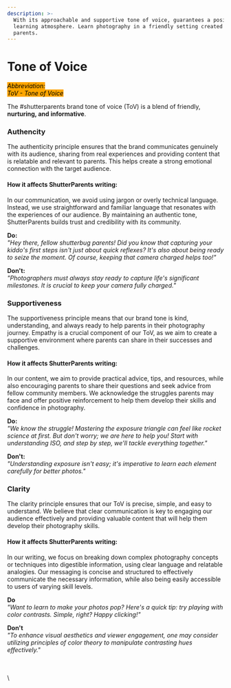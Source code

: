 ```yaml
---
description: >-
  With its approachable and supportive tone of voice, guarantees a positive
  learning atmosphere. Learn photography in a friendly setting created for
  parents.
---
```


# Tone of Voice

_<mark style="background-color:orange;">Abbreviation:</mark>_\
_<mark style="background-color:orange;">ToV - Tone of Voice</mark>_



The #shutterparents brand tone of voice (ToV) is a blend of friendly, **nurturing, and informative**.

### Authencity

The authenticity principle ensures that the brand communicates genuinely with its audience, sharing from real experiences and providing content that is relatable and relevant to parents. This helps create a strong emotional connection with the target audience.

#### How it affects ShutterParents writing:

In our communication, we avoid using jargon or overly technical language. Instead, we use straightforward and familiar language that resonates with the experiences of our audience. By maintaining an authentic tone, ShutterParents builds trust and credibility with its community.

**Do:**\
_"Hey there, fellow shutterbug parents! Did you know that capturing your kiddo's first steps isn't just about quick reflexes? It's also about being ready to seize the moment. Of course, keeping that camera charged helps too!"_

**Don't:**\
_"Photographers must always stay ready to capture life's significant milestones. It is crucial to keep your camera fully charged."_

### Supportiveness

The supportiveness principle means that our brand tone is kind, understanding, and always ready to help parents in their photography journey. Empathy is a crucial component of our ToV, as we aim to create a supportive environment where parents can share in their successes and challenges.

#### How it affects ShutterParents writing:

In our content, we aim to provide practical advice, tips, and resources, while also encouraging parents to share their questions and seek advice from fellow community members. We acknowledge the struggles parents may face and offer positive reinforcement to help them develop their skills and confidence in photography.

**Do:**\
_"We know the struggle! Mastering the exposure triangle can feel like rocket science at first. But don't worry; we are here to help you! Start with understanding ISO, and step by step, we’ll tackle everything together."_

**Don't:**\
_"Understanding exposure isn't easy; it's imperative to learn each element carefully for better photos."_

### Clarity

The clarity principle ensures that our ToV is precise, simple, and easy to understand. We believe that clear communication is key to engaging our audience effectively and providing valuable content that will help them develop their photography skills.

#### How it affects ShutterParents writing:

In our writing, we focus on breaking down complex photography concepts or techniques into digestible information, using clear language and relatable analogies. Our messaging is concise and structured to effectively communicate the necessary information, while also being easily accessible to users of varying skill levels.

**Do**\
_"Want to learn to make your photos pop? Here's a quick tip: try playing with color contrasts. Simple, right? Happy clicking!"_

**Don't**\
_"To enhance visual aesthetics and viewer engagement, one may consider utilizing principles of color theory to manipulate contrasting hues effectively."_

\
\
\
